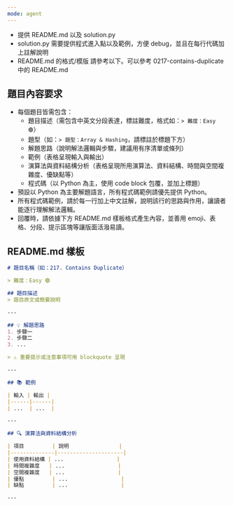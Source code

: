 ```yaml
---
mode: agent
---
```


* 提供 README.md 以及 solution.py
* solution.py 需要提供程式進入點以及範例，方便 debug，並且在每行代碼加上註解說明
* README.md 的格式/模版 請參考以下。可以參考 0217-contains-duplicate 中的 README.md

## 題目內容要求
- 每個題目皆需包含：
  - 題目描述（需包含中英文分段表達，標註難度，格式如：`> 難度：Easy 🟢`）
  - 題型（如：`> 題型：Array & Hashing`，請標註於標題下方）
  - 解題思路（說明解法邏輯與步驟，建議用有序清單或條列）
  - 範例（表格呈現輸入與輸出）
  - 演算法與資料結構分析（表格呈現所用演算法、資料結構、時間與空間複雜度、優缺點等）
  - 程式碼（以 Python 為主，使用 code block 包覆，並加上標題）
- 預設以 Python 為主要解題語言，所有程式碼範例請優先提供 Python。
- 所有程式碼範例，請於每一行加上中文註解，說明該行的思路與作用，讓讀者能逐行理解解法邏輯。
- 回覆時，請依據下方 README.md 樣板格式產生內容，並善用 emoji、表格、分段、提示區塊等讓版面活潑易讀。

## README.md 樣板

````markdown
# 題目名稱（如：217. Contains Duplicate）

> 難度：Easy 🟢

## 題目描述
> 題目原文或簡要說明

---

## 💡 解題思路
1. 步驟一
2. 步驟二
3. ...

> ⚠️ 重要提示或注意事項可用 blockquote 呈現

---

## 📚 範例

| 輸入 | 輸出 |
|------|------|
| ...  | ...  |

---

## 🔍 演算法與資料結構分析

| 項目         | 說明                |
|--------------|---------------------|
| 使用資料結構 | ...                 |
| 時間複雜度   | ...                 |
| 空間複雜度   | ...                 |
| 優點         | ...                 |
| 缺點         | ...                 |

---